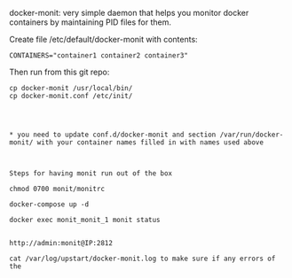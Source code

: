 docker-monit: very simple daemon that helps you monitor docker containers
by maintaining PID files for them.

Create file /etc/default/docker-monit with contents:

```
CONTAINERS="container1 container2 container3"
```

Then run from this git repo:

```
cp docker-monit /usr/local/bin/
cp docker-monit.conf /etc/init/




* you need to update conf.d/docker-monit and section /var/run/docker-monit/ with your container names filled in with names used above



Steps for having monit run out of the box

chmod 0700 monit/monitrc 

docker-compose up -d

docker exec monit_monit_1 monit status


http://admin:monit@IP:2812

cat /var/log/upstart/docker-monit.log to make sure if any errors of the 